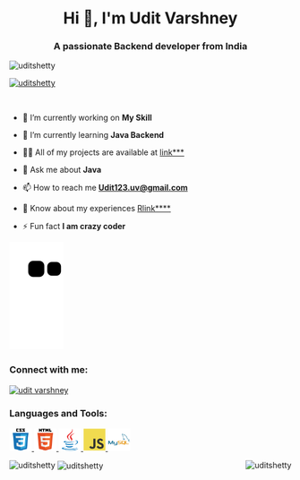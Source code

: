 <h1 align="center">Hi 👋, I'm Udit Varshney</h1>
<h3 align="center">A passionate Backend developer from India</h3>

<p align="left"> <img src="https://komarev.com/ghpvc/?username=uditshetty&label=Profile%20views&color=0e75b6&style=flat" alt="uditshetty" /> </p>

<p align="left"> <a href="https://github.com/ryo-ma/github-profile-trophy"><img src="https://github-profile-trophy.vercel.app/?username=uditshetty" alt="uditshetty" /></a> </p>

<p align="left"> <a href="https://twitter.com/" target="blank"><img src="https://img.shields.io/twitter/follow/?logo=twitter&style=for-the-badge" alt="" /></a> </p>

- 🔭 I’m currently working on **My Skill**

- 🌱 I’m currently learning **Java Backend**

- 👨‍💻 All of my projects are available at [link***](link***)

- 💬 Ask me about **Java**

- 📫 How to reach me **Udit123.uv@gmail.com**

- 📄 Know about my experiences [Rlink****](Rlink****)

- ⚡ Fun fact **I am crazy coder**

![Snake animation](https://github.com/UditShetty/UditShetty/blob/output/github-contribution-grid-snake.svg) 
<h3 align="left">Connect with me:</h3>
<p align="left">
<a href="https://linkedin.com/in/udit varshney" target="blank"><img align="center" src="https://raw.githubusercontent.com/rahuldkjain/github-profile-readme-generator/master/src/images/icons/Social/linked-in-alt.svg" alt="udit varshney" height="30" width="40" /></a>
</p>

<h3 align="left">Languages and Tools:</h3>
<p align="left"> <a href="https://www.w3schools.com/css/" target="_blank" rel="noreferrer"> <img src="https://raw.githubusercontent.com/devicons/devicon/master/icons/css3/css3-original-wordmark.svg" alt="css3" width="40" height="40"/> </a> <a href="https://www.w3.org/html/" target="_blank" rel="noreferrer"> <img src="https://raw.githubusercontent.com/devicons/devicon/master/icons/html5/html5-original-wordmark.svg" alt="html5" width="40" height="40"/> </a> <a href="https://www.java.com" target="_blank" rel="noreferrer"> <img src="https://raw.githubusercontent.com/devicons/devicon/master/icons/java/java-original.svg" alt="java" width="40" height="40"/> </a> <a href="https://developer.mozilla.org/en-US/docs/Web/JavaScript" target="_blank" rel="noreferrer"> <img src="https://raw.githubusercontent.com/devicons/devicon/master/icons/javascript/javascript-original.svg" alt="javascript" width="40" height="40"/> </a> <a href="https://www.mysql.com/" target="_blank" rel="noreferrer"> <img src="https://raw.githubusercontent.com/devicons/devicon/master/icons/mysql/mysql-original-wordmark.svg" alt="mysql" width="40" height="40"/> </a> </p>

<p><img align="left" src="https://github-readme-stats.vercel.app/api/top-langs?username=uditshetty&show_icons=true&locale=en&layout=compact&theme=dark" alt="uditshetty" height="125"   /></p>

<p>&nbsp;<img align="center" src="https://github-readme-stats.vercel.app/api?username=uditshetty&show_icons=true&locale=en&theme=dark" alt="uditshetty" height="125"  />
<img align="right" src="https://github-readme-streak-stats.herokuapp.com/?user=uditshetty&theme=dark" alt="uditshetty" height="125"  /></p>



